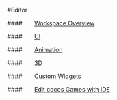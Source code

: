 #Editor

####&emsp;&emsp;[Workspace Overview](../Editor/UIOverview/en.md)

####&emsp;&emsp;[UI](../UI/Directory/en.md)

####&emsp;&emsp;[Animation](../Animation/Directory/en.md) 

####&emsp;&emsp;[3D](../3D/Directory/en.md) 

####&emsp;&emsp;[Custom Widgets](../Extend/Directory/en.md) 

####&emsp;&emsp;[Edit cocos Games with IDE](../HowToCode/Directory/en.md) 
